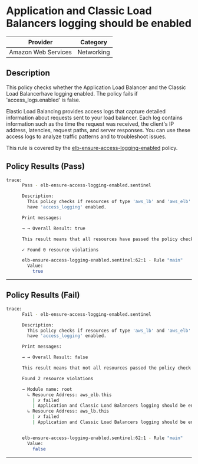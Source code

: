 # Application and Classic Load Balancers logging should be enabled

| Provider            | Category     |
|---------------------|--------------|
| Amazon Web Services | Networking   |

## Description

This policy checks whether the Application Load Balancer and the Classic Load Balancerhave logging enabled. The policy fails if 'access_logs.enabled' is false.

Elastic Load Balancing provides access logs that capture detailed information about requests sent to your load balancer. Each log contains information such as the time the request was received, the client's IP address, latencies, request paths, and server responses. You can use these access logs to analyze traffic patterns and to troubleshoot issues.

This rule is covered by the [elb-ensure-access-logging-enabled](https://github.com/hashicorp/policy-library-NIST-Policy-Set-for-AWS-Terraform/blob/main/policies/elb/elb-ensure-access-logging-enabled.sentinel) policy.

## Policy Results (Pass)
```bash
trace:
      Pass - elb-ensure-access-logging-enabled.sentinel

      Description:
        This policy checks if resources of type 'aws_lb' and 'aws_elb'
        have 'access_logging' enabled.

      Print messages:

      → → Overall Result: true

      This result means that all resources have passed the policy check for the policy elb-ensure-access-logging-enabled.

      ✓ Found 0 resource violations

      elb-ensure-access-logging-enabled.sentinel:62:1 - Rule "main"
        Value:
          true
```

---

## Policy Results (Fail)
```bash
trace:
      Fail - elb-ensure-access-logging-enabled.sentinel

      Description:
        This policy checks if resources of type 'aws_lb' and 'aws_elb'
        have 'access_logging' enabled.

      Print messages:

      → → Overall Result: false

      This result means that not all resources passed the policy check and the protected behavior is not allowed for the policy elb-ensure-access-logging-enabled.

      Found 2 resource violations

      → Module name: root
        ↳ Resource Address: aws_elb.this
          | ✗ failed
          | Application and Classic Load Balancers logging should be enabled. Refer to https://docs.aws.amazon.com/securityhub/latest/userguide/elb-controls.html#elb-5 for more details.
        ↳ Resource Address: aws_lb.this
          | ✗ failed
          | Application and Classic Load Balancers logging should be enabled. Refer to https://docs.aws.amazon.com/securityhub/latest/userguide/elb-controls.html#elb-5 for more details.


      elb-ensure-access-logging-enabled.sentinel:62:1 - Rule "main"
        Value:
          false
```

---